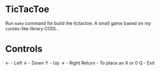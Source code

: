 # TicTacToe
Run `make` command for build the tictactoe.
A small game based on my curses-like library CODL.
# Controls
  ← - Left
  ↓ - Down
  ↑ - Up
  → - Right
  Return - To place an X or 0
  Q - Exit
